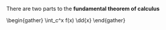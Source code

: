 There are two parts to the **fundamental theorem of calculus**

\begin{gather}
\int_c^x f(x) \dd{x}
\end{gather}